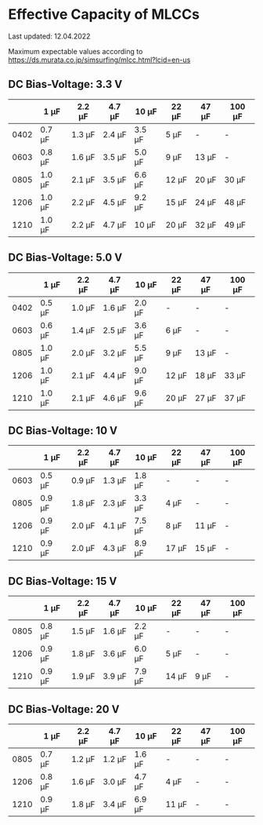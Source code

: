 Effective Capacity of MLCCs
===========================

Last updated: 12.04.2022

Maximum expectable values according to https://ds.murata.co.jp/simsurfing/mlcc.html?lcid=en-us


DC Bias-Voltage: 3.3 V
----------------------

|		|1 µF	|2.2 µF	|4.7 µF	|10 µF	|22 µF	|47 µF	|100 µF
|---	|---	|---	|---	|---	|---	|---	|---
0402	|0.7 µF	|1.3 µF	|2.4 µF	|3.5 µF	|5 µF	|-	    |-
0603	|0.8 µF	|1.6 µF	|3.5 µF	|5.0 µF	|9 µF	|13 µF	|-
0805	|1.0 µF	|2.1 µF	|3.5 µF	|6.6 µF	|12 µF	|20 µF	|30 µF
1206	|1.0 µF	|2.2 µF	|4.5 µF	|9.2 µF	|15 µF	|24 µF	|48 µF
1210	|1.0 µF	|2.2 µF	|4.7 µF	|10 µF	|20 µF	|32 µF	|49 µF


DC Bias-Voltage: 5.0 V
----------------------

|		|1 µF	|2.2 µF	|4.7 µF	|10 µF	|22 µF	|47 µF	|100 µF
|---	|---	|---	|---	|---	|---	|---	|---
0402	|0.5 µF	|1.0 µF	|1.6 µF	|2.0 µF	|-		|-		|-
0603	|0.6 µF	|1.4 µF	|2.5 µF	|3.6 µF	|6 µF	|-		|-
0805	|1.0 µF	|2.0 µF	|3.2 µF	|5.5 µF	|9 µF	|13 µF	|-
1206	|1.0 µF	|2.1 µF	|4.4 µF	|9.0 µF	|12 µF	|18 µF	|33 µF
1210	|1.0 µF	|2.1 µF	|4.6 µF	|9.6 µF	|20 µF	|27 µF	|37 µF


DC Bias-Voltage: 10 V
---------------------

|	|1 µF	|2.2 µF	|4.7 µF	|10 µF	|22 µF	|47 µF	|100 µF
|---	|---	|---	|---	|---	|---	|---	|---
0603	|0.5 µF	|0.9 µF	|1.3 µF	|1.8 µF	|-	|-	|-
0805	|0.9 µF	|1.8 µF	|2.3 µF	|3.3 µF	|4 µF	|-	|-
1206	|0.9 µF	|2.0 µF	|4.1 µF	|7.5 µF	|8 µF	|11 µF	|-
1210	|0.9 µF	|2.0 µF	|4.3 µF	|8.9 µF	|17 µF	|15 µF	|-


DC Bias-Voltage: 15 V
---------------------

|	|1 µF	|2.2 µF	|4.7 µF	|10 µF	|22 µF	|47 µF	|100 µF
|---	|---	|---	|---	|---	|---	|---	|---
0805	|0.8 µF	|1.5 µF	|1.6 µF	|2.2 µF	|-	|-	|-
1206	|0.9 µF	|1.8 µF	|3.6 µF	|6.0 µF	|5 µF	|-	|-
1210	|0.9 µF	|1.9 µF	|3.9 µF	|7.9 µF	|14 µF	|9 µF	|-


DC Bias-Voltage: 20 V
---------------------

|	|1 µF	|2.2 µF	|4.7 µF	|10 µF	|22 µF	|47 µF	|100 µF
|---	|---	|---	|---	|---	|---	|---	|---
0805	|0.7 µF	|1.2 µF	|1.2 µF	|1.6 µF	|-	|-	|-
1206	|0.8 µF	|1.6 µF	|3.0 µF	|4.7 µF	|4 µF	|-	|-
1210	|0.9 µF	|1.8 µF	|3.4 µF	|6.9 µF	|11 µF	|-	|-


